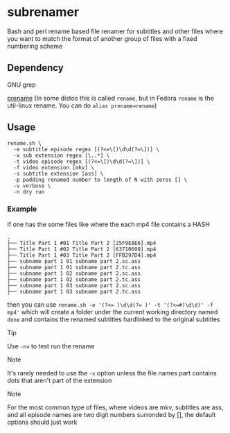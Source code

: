 # subrenamer
Bash and perl rename based file renamer for subtitles and other files where
you want to match the format of another group of files
with a fixed numbering scheme

## Dependency
GNU grep

[prename](https://github.com/pstray/rename) (In some distos this is called `rename`, but in Fedora `rename` is the util-linux rename. You can do `alias prename=rename`)

## Usage

```
rename.sh \
  -e subtitle episode regex [(?<=\[)\d\d(?=\])] \
  -x sub extension regex [\..*] \
  -t video episode regex [(?<=\[)\d\d(?=\])] \
  -f video extension [mkv] \
  -s subtitle extension [ass] \
  -p padding renamed number to length of N with zeros [] \
  -v verbose \
  -n dry run
```

### Example
If one has the some files like where the each mp4 file contains a HASH
```
.
├── Title Part 1 #01 Title Part 2 [25F9E8E6].mp4
├── Title Part 1 #02 Title Part 2 [63710608].mp4
├── Title Part 1 #03 Title Part 2 [FFB297D4].mp4
├── subname part 1 01 subname part 2.sc.ass
├── subname part 1 01 subname part 2.tc.ass
├── subname part 1 02 subname part 2.sc.ass
├── subname part 1 02 subname part 2.tc.ass
├── subname part 1 03 subname part 2.sc.ass
├── subname part 1 03 subname part 2.tc.ass
```
then you can use
`rename.sh -e '(?<= )\d\d(?= )' -t '(?<=#)\d\d)' -f mp4'`
which will create a folder under the current working directory named `done` and contains the renamed subtitles hardlinked to the original subtitles

> [!TIP]
> Use `-nv` to test run the rename

> [!NOTE]
> It's rarely needed to use the `-x` option unless the file names part contains dots that aren't part of the extension

> [!NOTE]
> For the most common type of files, where videos are mkv, subtitles are ass, and all episode names are two digit numbers
> surronded by \[\], the default options should just work
